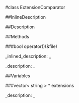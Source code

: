 #class ExtensionComparator


<!--
_visible: True_
_advanced: True_
_istemplated: False_
-->

##InlineDescription






##Description





##Methods



###bool operator()(&file)

<!--
_syntax: operator()(&file)_
_name: operator()_
_returns: bool_
_returns_description: _
_parameters: const ofFile &file_
_access: public_
_version_started: 007_
_version_deprecated: _
_summary: _
_constant: False_
_static: False_
_visible: True_
_advanced: False_
-->

_inlined_description: _








_description: _








<!----------------------------------------------------------------------------->

##Variables



###vector< string > * extensions

<!--
_name: extensions_
_type: vector< string > *_
_access: public_
_version_started: 007_
_version_deprecated: _
_summary: _
_visible: True_
_constant: True_
_advanced: False_
-->

_description: _








<!----------------------------------------------------------------------------->

